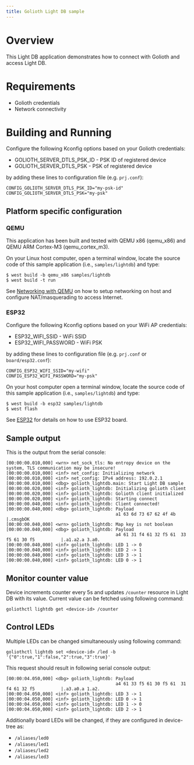 ```yaml
---
title: Golioth Light DB sample
---
```


# Overview

This Light DB application demonstrates how to connect with Golioth and
access Light DB.

# Requirements

-   Golioth credentials
-   Network connectivity

# Building and Running

Configure the following Kconfig options based on your Golioth
credentials:

-   GOLIOTH_SERVER_DTLS_PSK_ID - PSK ID of registered device
-   GOLIOTH_SERVER_DTLS_PSK - PSK of registered device

by adding these lines to configuration file (e.g. `prj.conf`):

``` {.cfg}
CONFIG_GOLIOTH_SERVER_DTLS_PSK_ID="my-psk-id"
CONFIG_GOLIOTH_SERVER_DTLS_PSK="my-psk"
```

## Platform specific configuration

### QEMU

This application has been built and tested with QEMU x86 (qemu_x86) and
QEMU ARM Cortex-M3 (qemu_cortex_m3).

On your Linux host computer, open a terminal window, locate the source
code of this sample application (i.e., `samples/lightdb`) and type:

``` {.console}
$ west build -b qemu_x86 samples/lightdb
$ west build -t run
```

See [Networking with
QEMU](https://docs.zephyrproject.org/latest/guides/networking/qemu_setup.html#networking-with-qemu)
on how to setup networking on host and configure NAT/masquerading to
access Internet.

### ESP32

Configure the following Kconfig options based on your WiFi AP
credentials:

-   ESP32_WIFI_SSID - WiFi SSID
-   ESP32_WIFI_PASSWORD - WiFi PSK

by adding these lines to configuration file (e.g. `prj.conf` or
`board/esp32.conf`):

``` {.cfg}
CONFIG_ESP32_WIFI_SSID="my-wifi"
CONFIG_ESP32_WIFI_PASSWORD="my-psk"
```

On your host computer open a terminal window, locate the source code of
this sample application (i.e., `samples/lightdb`) and type:

``` {.console}
$ west build -b esp32 samples/lightdb
$ west flash
```

See
[ESP32](https://docs.zephyrproject.org/latest/boards/xtensa/esp32/doc/index.html)
for details on how to use ESP32 board.

## Sample output

This is the output from the serial console:

``` {.console}
[00:00:00.010,000] <wrn> net_sock_tls: No entropy device on the system, TLS communication may be insecure!
[00:00:00.010,000] <inf> net_config: Initializing network
[00:00:00.010,000] <inf> net_config: IPv4 address: 192.0.2.1
[00:00:00.010,000] <dbg> golioth_lightdb.main: Start Light DB sample
[00:00:00.020,000] <inf> golioth_lightdb: Initializing golioth client
[00:00:00.020,000] <inf> golioth_lightdb: Golioth client initialized
[00:00:00.020,000] <inf> golioth_lightdb: Starting connect
[00:00:00.040,000] <inf> golioth_lightdb: Client connected!
[00:00:00.040,000] <dbg> golioth_lightdb: Payload
                                          a1 63 6d 73 67 62 4f 4b                          |.cmsgbOK
[00:00:00.040,000] <wrn> golioth_lightdb: Map key is not boolean
[00:00:00.040,000] <dbg> golioth_lightdb: Payload
                                          a4 61 31 f4 61 32 f5 61  33 f5 61 30 f5          |.a1.a2.a 3.a0.
[00:00:00.040,000] <inf> golioth_lightdb: LED 1 -> 0
[00:00:00.040,000] <inf> golioth_lightdb: LED 2 -> 1
[00:00:00.040,000] <inf> golioth_lightdb: LED 3 -> 1
[00:00:00.040,000] <inf> golioth_lightdb: LED 0 -> 1
```

## Monitor counter value

Device increments counter every 5s and updates `/counter` resource in
Light DB with its value. Current value can be fetched using following
command:

``` {.console}
goliothctl lightdb get <device-id> /counter
```

## Control LEDs

Multiple LEDs can be changed simultaneously using following command:

``` {.console}
goliothctl lightdb set <device-id> /led -b '{"0":true,"1":false,"2":true,"3":true}'
```

This request should result in following serial console output:

``` {.console}
[00:00:04.050,000] <dbg> golioth_lightdb: Payload
                                          a4 61 33 f5 61 30 f5 61  31 f4 61 32 f5          |.a3.a0.a 1.a2.
[00:00:04.050,000] <inf> golioth_lightdb: LED 3 -> 1
[00:00:04.050,000] <inf> golioth_lightdb: LED 0 -> 1
[00:00:04.050,000] <inf> golioth_lightdb: LED 1 -> 0
[00:00:04.050,000] <inf> golioth_lightdb: LED 2 -> 1
```

Additionally board LEDs will be changed, if they are configured in
device-tree as:

-   `/aliases/led0`
-   `/aliases/led1`
-   `/aliases/led2`
-   `/aliases/led3`
